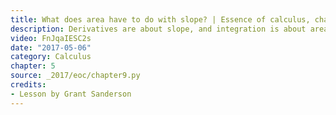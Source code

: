 ```yaml
---
title: What does area have to do with slope? | Essence of calculus, chapter 9
description: Derivatives are about slope, and integration is about area.  These ideas seem completely different, so why are they inverses?
video: FnJqaIESC2s
date: "2017-05-06"
category: Calculus
chapter: 5
source: _2017/eoc/chapter9.py
credits:
- Lesson by Grant Sanderson
---
```

